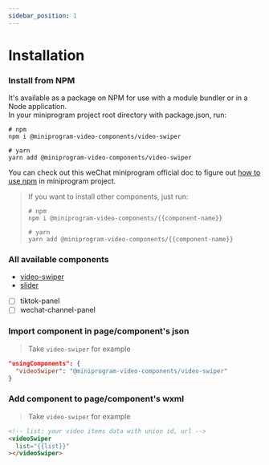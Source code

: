 ```yaml
---
sidebar_position: 1
---
```


# Installation
### Install from NPM

It's available as a package on NPM for use with a module bundler or in a Node application.  
In your miniprogram project root directory with package.json, run: 

```
# npm
npm i @miniprogram-video-components/video-swiper

# yarn
yarn add @miniprogram-video-components/video-swiper
```

You can check out this weChat miniprogram official doc to figure out 
[how to use npm](https://developers.weixin.qq.com/miniprogram/dev/devtools/npm.html) in miniprogram project.

> If you want to install other components, just run:
> ```
> # npm
> npm i @miniprogram-video-components/{{component-name}}
> 
> # yarn
> yarn add @miniprogram-video-components/{{component-name}}
> ```

### All available components

- [video-swiper]()
- [slider]()
- [ ] tiktok-panel
- [ ] wechat-channel-panel

### Import component in page/component's json

> Take `video-swiper` for example

```json
"usingComponents": {
  "videoSwiper": "@miniprogram-video-components/video-swiper"
}
```

### Add component to page/component's wxml

> Take `video-swiper` for example

```html
<!-- list: your video items data with union id, url -->
<videoSwiper
  list="{{list}}"
></videoSwiper>
```
